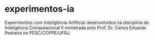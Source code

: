 # experimentos-ia
Experimentos com Inteligência Artificial desenvolvidos na disciplina de Inteligência Computacional II ministrada pelo Prof. Dr. Carlos Eduardo Pedreira no PESC/COPPE/UFRJ.
